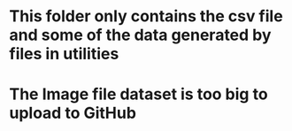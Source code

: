 # This folder only contains the csv file and some of the data generated by files in utilities
# The Image file dataset is too big to upload to GitHub
